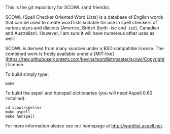 This is the git repository for SCOWL (and friends).

SCOWL (Spell Checker Oriented Word Lists) is a database of English
words that can be used to create word lists suitable for use in spell
checkers of various sizes and dialects (America, British (both -ise
and -ize), Canadian and Australian). However, I am sure it will have
numerous other uses as well.

SCOWL is derived from many sources under a BSD compatible license.
The combined work is freely available under a [MIT-like]
(https://raw.githubusercontent.com/kevina/wordlist/master/scowl/Copyright) license.

To build simply type:

    make

To build the aspell and hunspell dictionaries (you will need Aspell
0.60 installed):

    cd scowl/speller
    make aspell
    make hunspell

For more information please see our homepage at <http://wordlist.aspell.net>.
